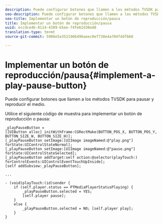 ```yaml
---
description: Puede configurar botones que llamen a los métodos TVSDK para pausar y reproducir el medio.
seo-description: Puede configurar botones que llamen a los métodos TVSDK para pausar y reproducir el medio.
seo-title: Implementar un botón de reproducción/pausa
title: Implementar un botón de reproducción/pausa
uuid: eccdce4b-0114-4389-b5ee-74fe62d38ed8
translation-type: tm+mt
source-git-commit: 5908e5a3521966496aeec0ef730e4a704fddfb68

---
```



# Implementar un botón de reproducción/pausa{#implement-a-play-pause-button}

Puede configurar botones que llamen a los métodos TVSDK para pausar y reproducir el medio.

Utilice el siguiente código de muestra para implementar un botón de reproducción o pausa:

<!--<a id="example_BC2632D673FE451190A30A23145090D0"></a>-->

```
_playPauseButton =  
[[UIButton alloc] initWithFrame:CGRectMake(BUTTON_POS_X, BUTTON_POS_Y, BUTTON_SIZE_W, BUTTON_SIZE_H)]; 
[_playPauseButton setImage:[UIImage imageNamed:@"play.png"] forState:UIControlStateNormal];  
[_playPauseButton setImage:[UIImage imageNamed:@"pause.png"] forState:UIControlStateSelected]; 
[_playPauseButton addTarget:self action:@selector(playTouch:) forControlEvents:UIControlEventTouchUpInside]; 
[self addSubview:_playPauseButton]; 
 
... 
 
- (void)playTouch:(id)sender { 
    if (self.player.status == PTMediaPlayerStatusPlaying) { 
        _playPauseButton.selected = YES;  
        [self.player pause]; 
    } 
    else { 
        _playPauseButton.selected = NO; [self.player play]; 
    } 
} 
```


